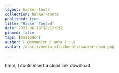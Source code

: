```yaml
---
layout: hacker-toots
collection: hacker-toots
published: true
title: "Hacker Tooted"
date: 2023-06-13T18:12:23Z
pinned: false
tags: [mastodon]
author: ⸸ commander ░ nova ⸸ :~$
avatar: /assets/media_attachments/hacker-nova.png

---
```


<p>hmm, I could insert a cloud link download</p>


